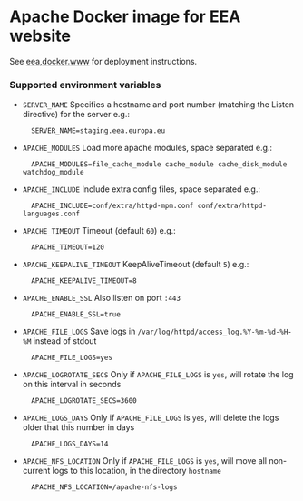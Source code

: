 # Apache Docker image for EEA website

See [eea,docker.www](https://github.com/eea/eea.docker.www) for deployment instructions.

### Supported environment variables

* `SERVER_NAME` Specifies a hostname and port number (matching the Listen directive) for the server e.g.:

        SERVER_NAME=staging.eea.europa.eu

* `APACHE_MODULES` Load more apache modules, space separated e.g.:

        APACHE_MODULES=file_cache_module cache_module cache_disk_module watchdog_module

* `APACHE_INCLUDE` Include extra config files, space separated e.g.:

        APACHE_INCLUDE=conf/extra/httpd-mpm.conf conf/extra/httpd-languages.conf

* `APACHE_TIMEOUT` Timeout (default `60`) e.g.:

        APACHE_TIMEOUT=120

* `APACHE_KEEPALIVE_TIMEOUT` KeepAliveTimeout (default `5`) e.g.:

        APACHE_KEEPALIVE_TIMEOUT=8

* `APACHE_ENABLE_SSL` Also listen on port `:443`

        APACHE_ENABLE_SSL=true

* `APACHE_FILE_LOGS` Save logs in  `/var/log/httpd/access_log.%Y-%m-%d-%H-%M` instead of stdout  

        APACHE_FILE_LOGS=yes

* `APACHE_LOGROTATE_SECS` Only if `APACHE_FILE_LOGS` is `yes`, will rotate the log on this interval in seconds

        APACHE_LOGROTATE_SECS=3600
        
* `APACHE_LOGS_DAYS` Only if `APACHE_FILE_LOGS` is `yes`, will delete the logs older that this number in days

        APACHE_LOGS_DAYS=14

* `APACHE_NFS_LOCATION` Only if `APACHE_FILE_LOGS` is `yes`, will move all non-current logs to this location, in the directory `hostname`

        APACHE_NFS_LOCATION=/apache-nfs-logs
